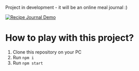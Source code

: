 Project in development - it will be an online meal journal :)

[![Recipe Journal Demo](https://s8.gifyu.com/images/Recipe-Journal-Demo.gif)](https://gifyu.com/image/8LX0)

# How to play with this project?

1. Clone this repository on your PC
2. Run `npm i`
3. Run `npm start`

